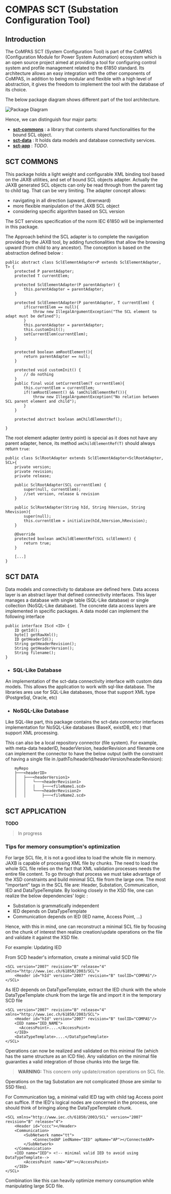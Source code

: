 <!-- SPDX-FileCopyrightText: 2022 2023 RTE FRANCE -->
<!-- -->
<!-- SPDX-License-Identifier: Apache-2.0 -->
# COMPAS SCT (Substation Configuration Tool)
## Introduction

The CoMPAS SCT (System Configuration Tool) is part of the CoMPAS (Configuration Module for Power System Automation)
ecosystem which is an open source project aimed at providing a tool for configuring control system and 
profile management related to the 61850 standard. Its architecture allows an easy integration with the other 
components of CoMPAS, in addition to being modular and flexible with a high level of abstraction, it gives 
the freedom to implement the tool with the database of its choice.

The below package diagram shows different part of the tool architecture. 

![Package Diagram](images/PackageDiagram-CompasSCT.png)

Hence, we can distinguish four major parts:

* **[sct-commons](#SCT-COMMONS)** : a library that contents shared functionalities for the bound SCL object.
* **[sct-data](#SCT-DATA)** : It holds data models and database connectivity services.
* **[sct-app](#SCT-APPLICATION)** : *TODO*.

## SCT COMMONS
This package holds a light weight and configurable XML binding tool based on the JAXB utilities, and set of bound SCL 
objects adapter. Actually the JAXB generated SCL objects can only be read through from the parent tag to child tag. That can be very limiting.
The adapter concept allows:
* navigating in all direction (upward, downward)
* more flexible manipulation of the JAXB SCL object
* considering specific algorithm based on SCL version

The SCT services specification of the norm IEC 61850  will be implemented in this package.

The Approach behind the SCL adapter is to complete the navigation provided by the JAXB tool, by adding 
functionalities that allow the browsing upward (from child to any ancestor). The conception is based on the 
abstraction defined below :

    public abstract class SclElementAdapter<P extends SclElementAdapter, T> {
        protected P parentAdapter;
        protected T currentElem;
    
        protected SclElementAdapter(P parentAdapter) {
            this.parentAdapter = parentAdapter;
        }
    
        protected SclElementAdapter(P parentAdapter, T currentElem) {
            if(currentElem == null){
                throw new IllegalArgumentException("The SCL element to adapt must be defined");
            }
            this.parentAdapter = parentAdapter;
            this.customInit();
            setCurrentElem(currentElem);
        }
    
    
        protected boolean amRootElement(){
            return parentAdapter == null;
        }
    
        protected void customInit() {
            // do nothing
        }
        public final void setCurrentElem(T currentElem){
            this.currentElem = currentElem;
            if(!amRootElement() && !amChildElementRef()){
                throw new IllegalArgumentException("No relation between SCL parent element and child");
            }
        }
    
        protected abstract boolean amChildElementRef();
    
    }

The root element adapter (entry point) is special as it does not have any parent adapter, hence, its method `amChildElementRef(T)` 
should always return `true`:

    public class SclRootAdapter extends SclElementAdapter<SclRootAdapter, SCL>{
        private version;
        private revision;
        private release;
    
        public SclRootAdapter(SCL currentElem) {
            super(null, currentElem);
            //set version, release & revision
        }
    
        public SclRootAdapter(String hId, String hVersion, String hRevision){
            super(null);
            this.currentElem = initialize(hId,hVersion,hRevision);
        }
    
        @Override
        protected boolean amChildElementRef(SCL sclElement) {
            return true;
        }

        [...]
    }

## SCT DATA
Data models and connectivity to database are defined here. Data access layer is an abstract layer that defined connectivity
interfaces. This layer manages a database with single table (SQL-Like database) or single collection (NoSQL-Like database).
The concrete data access layers are implemented in specific packages. A data model can implement the following interface

```
public interface IScd <ID> {
    ID getId();
    byte[] getRawXml();
    ID getHeaderId();
    String getHeaderRevision();
    String getHeaderVersion();
    String filename();
}
```

* ### SQL-Like Database
An implementation of the sct-data connectivity interface with custom data models. This allows the application to work with sql-like database.
The libraries ares use for SQL-Like databases, those that support XML type (PostgreSql, Oracle, etc)

* ### NoSQL-Like Database
Like SQL-like part, this package contains the sct-data connector interfaces implementation for NoSQL-Like databases (BaseX, existDB, etc ) 
that support XML processing. 

This can also be a local repository connector (file system). For example, with meta-data headerID, headerVersion, headerRevision and filename
one can implement the connector to have the below output (with the constraint of having a single file in /pathTo/headerId/headerVersion/headerRevision):

```
    myRepo
    ├───<headerID>
    │   ├───<headerVersion1>
    │   │   └───<headerRevision1>
    │   │   |   ├───<fileName1.scd>
    │   │   └───<headerRevision2>
    │   │       ├───<fileName2.scd>
```

## SCT APPLICATION
**TODO**
> In progress

### Tips for memory consumption's optimization
For large SCL file, it is not a good idea to load the whole file in memory. JAXB is capable of processing XML file by chunks. 
The need to load the whole SCL file relies on the fact that XML validation processes needs the entire file content.
To go through that process we must take advantage of the XSD constraints and build minimal SCL file from the large one.
The most "important" tags in the SCL file are: Header, Substation, Communication, IED and DataTypeTemplate. By looking closely in the XSD file, one can realize
the below dependencies' logic :
* Substation is grammatically independent
* IED depends on DataTypeTemplate
* Communication depends on IED (IED name, Access Point, ...)
 
Hence, with this in mind, one can reconstruct a minimal SCL file by focusing on the chunk of interest then realize creation/update operations
on the file and validate it against the XSD file.

For example: Updating IED

From SCD header's information, create a minimal valid SCD file
```
<SCL version="2007" revision="B" release="4" xmlns="http://www.iec.ch/61850/2003/SCL">
    <Header id="hId" version="2007" revision="B" toolID="COMPAS"/>
</SCL>
```
As IED depends on DataTypeTemplate, extract the IED chunk with the whole DataTypeTemplate chunk from the large file and 
import it in the temporary SCD file
```
<SCL version="2007" revision="B" release="4" xmlns="http://www.iec.ch/61850/2003/SCL">
    <Header id="hId" version="2007" revision="B" toolID="COMPAS"/>
    <IED name="IED_NAME">
      <AccessPoint>....</AccessPoint>
    </IED>
    <DataTypeTemplate>....</DataTypeTemplate>
</SCL>
```
Operations can now be realized and validated on this minimal file (which has the same structure as an ICD file). 
Any validation on the minimal file guaranties a valid integration of those chunks into the large file.

> **WARNING:** This concern only update/creation operations on SCL file.

Operations on the tag Substation are not complicated (those are similar to SSD files). 

For Communication tag, a minimal valid IED tag with child tag Access point can suffice. If the IED's logical nodes 
are concerned in the process, one should think of bringing along the DataTypeTemplate chunk.

```
<SCL xmlns="http://www.iec.ch/61850/2003/SCL" version="2007" revision="B" release="4">
    <Header id="cccc"></Header>
    <Communication>
        <SubNetwork name="tt">
            <ConnectedAP iedName="IED" apName="AP"></ConnectedAP>
        </SubNetwork>
    </Communication>
    <IED name="IED"> <!-- minimal valid IED to avoid using DataTypeTemplate-->
        <AccessPoint name="AP"></AccessPoint>
    </IED>
</SCL>
```
Combination like this can heavily optimize memory consumption while manipulating large SCD file. 

